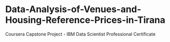 # Data-Analysis-of-Venues-and-Housing-Reference-Prices-in-Tirana
Coursera Capstone Project - IBM Data Scientist Professional  Certificate
